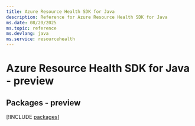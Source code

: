 ```yaml
---
title: Azure Resource Health SDK for Java
description: Reference for Azure Resource Health SDK for Java
ms.date: 08/20/2025
ms.topic: reference
ms.devlang: java
ms.service: resourcehealth
---
```

# Azure Resource Health SDK for Java - preview
## Packages - preview
[!INCLUDE [packages](resource-health-index.md)]